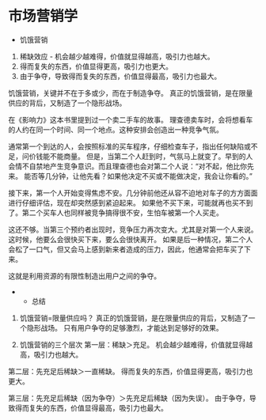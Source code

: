 # 市场营销学

* 饥饿营销

1. 稀缺效应 - 机会越少越难得，价值就显得越高，吸引力也越大。
2. 得而复失的东西，价值显得更高，吸引力也更大。
3. 由于争夺，导致得而复失的东西，价值显得最高，吸引力也最大。

饥饿营销，关键并不在于多或少，而在于制造争夺。
真正的饥饿营销，是在限量供应的背后，又制造了一个隐形战场。

在《影响力》这本书里提到过一个卖二手车的故事。
理查德卖车时，会将想看车的人约在同一个时间、同一个地点。这种安排会创造出一种竞争气氛。

通常第一个到达的人，会按照标准的买车程序，仔细检查车子，指出任何缺陷或不足，问价钱能不能商量。
但是，当第二个人赶到时，气氛马上就变了。早到的人会情不自禁地产生竞争意识。而且理查德也会对第二个人说：“对不起，他比你先来。
能否等几分钟，让他先看？如果他决定不买或不能做决定，我会让你看的。”

接下来，第一个人开始变得焦虑不安。几分钟前他还从容不迫地对车子的方方面面进行仔细评估，现在却突然感到紧迫起来。
如果他不买下来，可能就再也买不到了。第二个买车人也同样被竞争搞得很不安，生怕车被第一个人买走。

这还不够。当第三个预约者出现时，竞争压力再次变大。尤其是对第一个人来说。
这时候，他要么会很快买下来，要么会很快离开。
如果是后一种情况，第二个人会松了一口气，但又会马上感到新来者造成的压力，因此，他通常会把车买了下来。

这就是利用资源的有限性制造出用户之间的争夺。

* * 总结

1. 饥饿营销=限量供应吗？
真正的饥饿营销，是在限量供应的背后，又制造了一个隐形战场。
只有用户争夺的足够激烈，才能达到足够好的效果。

2. 饥饿营销的三个层次
第一层：稀缺＞充足。
机会越少越难得，价值就显得越高，吸引力也越大。

第二层：先充足后稀缺＞一直稀缺。
得而复失的东西，价值显得更高，吸引力也更大。

第三层：先充足后稀缺（因为争夺）＞先充足后稀缺（因为失误）。
由于争夺，导致得而复失的东西，价值显得最高，吸引力也最大。

